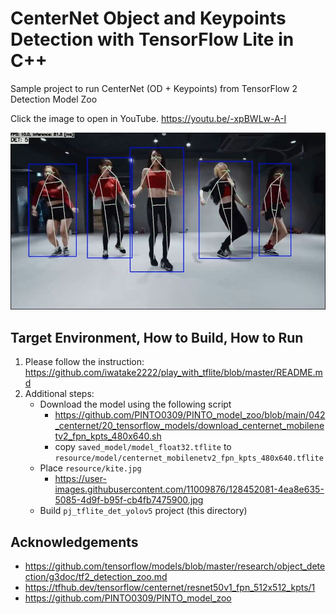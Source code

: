 # CenterNet Object and Keypoints Detection with TensorFlow Lite in C++
Sample project to run CenterNet (OD + Keypoints) from TensorFlow 2 Detection Model Zoo

Click the image to open in YouTube. https://youtu.be/-xpBWLw-A-I

[![00_doc/centernet_kpts.jpg](00_doc/centernet_kpts.jpg)](https://youtu.be/-xpBWLw-A-I)


## Target Environment, How to Build, How to Run
1. Please follow the instruction: https://github.com/iwatake2222/play_with_tflite/blob/master/README.md
2. Additional steps:
    - Download the model using the following script
        - https://github.com/PINTO0309/PINTO_model_zoo/blob/main/042_centernet/20_tensorflow_models/download_centernet_mobilenetv2_fpn_kpts_480x640.sh
        - copy `saved_model/model_float32.tflite` to `resource/model/centernet_mobilenetv2_fpn_kpts_480x640.tflite`
    - Place  `resource/kite.jpg`
        - https://user-images.githubusercontent.com/11009876/128452081-4ea8e635-5085-4d9f-b95f-cb4fb7475900.jpg
    - Build  `pj_tflite_det_yolov5` project (this directory)

## Acknowledgements
- https://github.com/tensorflow/models/blob/master/research/object_detection/g3doc/tf2_detection_zoo.md
- https://tfhub.dev/tensorflow/centernet/resnet50v1_fpn_512x512_kpts/1
- https://github.com/PINTO0309/PINTO_model_zoo


